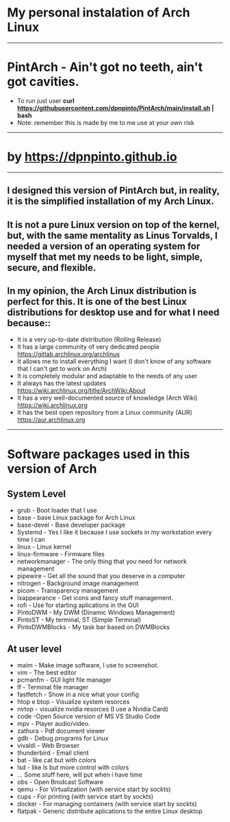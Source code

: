 # My personal instalation of Arch Linux
-------------------------------------------------------------------------
#                               **PintArch - Ain't got no teeth, ain't got cavities.**
- To run just user **curl https://githubusercontent.com/dpnpinto/PintArch/main/install.sh | bash**
- Note: remember this is made by me to me use at your own risk
-------------------------------------------------------------------------
#                      **by https://dpnpinto.github.io**
-------------------------------------------------------------------------
## I designed this version of PintArch but, in reality, it is the simplified installation of my Arch Linux.
## It is not a pure Linux version on top of the kernel, but, with the same mentality as Linus Torvalds, I needed a version of an operating system for myself that met my needs to be light, simple, secure, and flexible.
## In my opinion, the Arch Linux distribution is perfect for this. It is one of the best Linux distributions for desktop use and for what I need because::

* It is a very up-to-date distribution (Rolling Release)
* It has a large community of very dedicated people https://gitlab.archlinux.org/archlinux
* It allows me to install everything I want (I don't know of any software that I can't get to work on Arch)
* It is completely modular and adaptable to the needs of any user
* It always has the latest updates https://wiki.archlinux.org/title/ArchWiki:About
* It has a very well-documented source of knowledge (Arch Wiki) https://wiki.archlinux.org
* It has the best open repository from a Linux community (AUR) https://aur.archlinux.org
--------------------------------------------------------------------------
#         Software packages used in this version of Arch

## System Level
* grub - Boot  loader that I use
* base - base Linux package for Arch Linux
* base-devel - Base developer package
* Systemd - Yes I like it because I use sockets in my workstation every time I can
* linux - Linux kernel
* linux-firmware - Firmware files
* networkmanager - The only thing that you need for network management
* pipewire - Get all the sound that you deserve in a computer
* nitrogen - Background image management
* picom - Transparency management
* lxappearance - Get icons and fancy stuff management.
* rofi - Use for starting aplications in the GUI
* PintoDWM - My DWM (Dinamic Windows Management)
* PintoST - My terminal, ST (Simple Terminal)
* PintoDWMBlocks - My task bar based on DWMBlocks
## At user level
* maim - Make image software, I use to screenshot. 
* vim - The best editor
* pcmanfm - GUI light file manager
* lf - Terminal file manager
* fastfetch - Show in a nice what your config
* htop e btop - Visualize system resorces
* nvtop - visualize nvidia resorces (I use a Nvidia Card) 
* code -Open Source version of  MS VS Studio Code
* mpv - Player audio/video.
* zathura - Pdf document viewer
* gdb - Debug programs for Linux
* vivaldi - Web Browser
* thunderbird - Email client
* bat - like cat but with colors
* lsd - like ls but more control with colors
* ... Some stuff here, will put when i have time
* obs - Open Brodcast Software
* qemu - For Virtualization (with service start by sockts)
* cups - For printing (with service start by sockts)
* docker - For managing containers (with service start by sockts)
* flatpak - Generic distribute aplications to the entire Linux desktop

